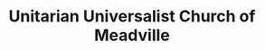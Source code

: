 ---
layout: repo
title: "Unitarian Universalist Church of Meadville"
id: 14084
permalink: repos/14084/
---